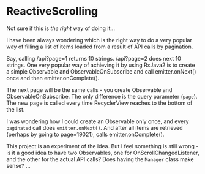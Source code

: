 # ReactiveScrolling

Not sure if this is _the right_ way of doing it...

I have been always wondering which is the right way to do a very popular way of filling a list of items loaded from a result of API calls by pagination.

Say, calling /api?page=1 returns 10 strings. /api?page=2 does next 10 strings. One very popular way of achieving it by using RxJava2 is to create a simple Observable and ObservableOnSubscribe and call emitter.onNext() once and then emitter.onComplete().

The next page will be the same calls - you create Observable and ObservableOnSubscribe. The only difference is the query parameter (`page`). The new page is called every time RecyclerView reaches to the bottom of the list.

I was wondering how I could create an Observable only once, and every `paginated` call does `emitter.onNext()`. And after all items are retrieved (perhaps by going to page=19021), calls emitter.onComplete().

This project is an experiment of the idea. But I feel something is still wrong - is it a good idea to have two Observables, one for OnScrollChangedListener, and the other for the actual API calls? Does having the `Manager` class make sense? ...
